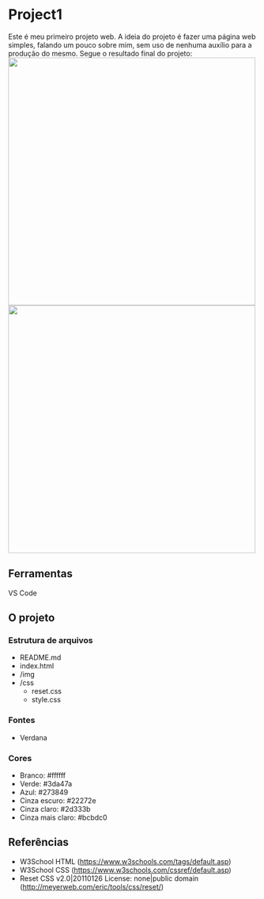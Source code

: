 # Project1

Este é meu primeiro projeto web. A ideia do projeto é fazer uma página web simples, falando um pouco sobre mim, sem uso de nenhuma auxílio para a produção do mesmo. Segue o resultado final do projeto: <br>
<img src="https://user-images.githubusercontent.com/97403639/161593915-216e181f-f3a0-4bea-a032-614e7413b3e9.png" width="500px">
<img src="https://user-images.githubusercontent.com/97403639/161593923-b5757351-bb07-42f9-9ba0-a5504b3fa6d0.png" width="500px">

## Ferramentas

VS Code

##  O projeto

### Estrutura de arquivos

- README.md
- index.html
- /img
- /css
  - reset.css
  - style.css

### Fontes

- Verdana

### Cores

- Branco: #ffffff
- Verde: #3da47a
- Azul: #273849
- Cinza escuro: #22272e
- Cinza claro: #2d333b
- Cinza mais claro: #bcbdc0

## Referências

- W3School HTML (https://www.w3schools.com/tags/default.asp)
- W3School CSS (https://www.w3schools.com/cssref/default.asp)
- Reset CSS v2.0|20110126 License: none|public domain (http://meyerweb.com/eric/tools/css/reset/)
